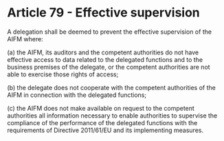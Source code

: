 # Article 79 - Effective supervision


A delegation shall be deemed to prevent the effective supervision of the AIFM where:

(a) the AIFM, its auditors and the competent authorities do not have effective access to data related to the delegated functions and to the business premises of the delegate, or the competent authorities are not able to exercise those rights of access;

(b) the delegate does not cooperate with the competent authorities of the AIFM in connection with the delegated functions;

(c) the AIFM does not make available on request to the competent authorities all information necessary to enable authorities to supervise the compliance of the performance of the delegated functions with the requirements of Directive 2011/61/EU and its implementing measures.
